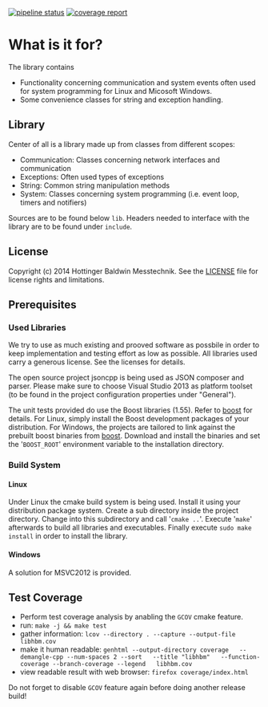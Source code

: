 [![pipeline status](https://gitlab.hbm.com/share/hbm/badges/master/pipeline.svg)](https://gitlab.hbm.com/hbm/koffer/commits/master)
[![coverage report](https://gitlab.hbm.com/share/koffer/badges/hbm/coverage.svg)](https://gitlab.hbm.com/hbm/koffer/commits/master)

# What is it for?

The library contains
- Functionality concerning communication and system events often used for system programming for Linux and Micosoft Windows.
- Some convenience classes for string and exception handling.

## Library
Center of all is a library made up from classes from different scopes:

- Communication: Classes concerning network interfaces and communication
- Exceptions: Often used types of exceptions
- String: Common string manipulation methods
- System: Classes concerning system programming (i.e. event loop, timers and notifiers)

Sources are to be found below `lib`. Headers needed to interface with the library are to be found under `include`.



## License

Copyright (c) 2014 Hottinger Baldwin Messtechnik. See the [LICENSE](LICENSE) file for license rights and limitations.

## Prerequisites

### Used Libraries
We try to use as much existing and prooved software as possbile in order to keep implementation and testing effort as low as possible. All libraries used carry a generous license. See the licenses for details.

The open source project jsoncpp is being used as JSON composer and parser. Please make sure to choose Visual Studio 2013 as platform toolset (to be found in the project configuration properties under "General").

The unit tests provided do use the Boost libraries (1.55). Refer to [boost](http://www.boost.org/ "") for details.
For Linux, simply install the Boost development packages of your distribution. For Windows, the projects are tailored to link against the prebuilt boost binaries from [boost](http://www.boost.org/ "").
Download and install the binaries and set the '`BOOST_ROOT`' environment variable to the installation directory.


### Build System
#### Linux
Under Linux the cmake build system is being used. Install it using your distribution package system. 
Create a sub directory inside the project directory. 
Change into this subdirectory and call '`cmake ..`'. Execute '`make`' afterwards
to build all libraries and executables. Finally execute `sudo make install` in order to install the library.


#### Windows
A solution for MSVC2012 is provided.

## Test Coverage

- Perform test coverage analysis by anabling the `GCOV` cmake feature.
- run: `make -j && make test`
- gather information: `lcov --directory . --capture --output-file libhbm.cov`
- make it human readable: `genhtml --output-directory coverage   --demangle-cpp --num-spaces 2 --sort   --title "libhbm"   --function-coverage --branch-coverage --legend   libhbm.cov`
- view readable result with web browser: `firefox coverage/index.html`

Do not forget to disable `GCOV` feature again before doing another release build!
